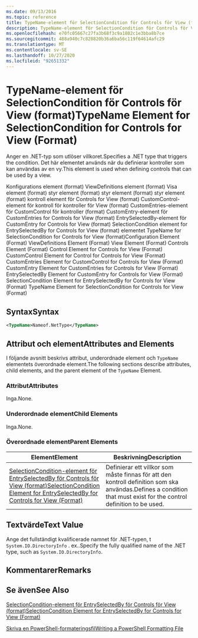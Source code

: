 ```yaml
---
ms.date: 09/13/2016
ms.topic: reference
title: TypeName-element för SelectionCondition för Controls för View (format)
description: TypeName-element för SelectionCondition för Controls för View (format)
ms.openlocfilehash: e70fc05667c27fa3b68f3c9a1802c1e3bba8b7ce
ms.sourcegitcommit: 488a940c7c828820b36a6ba56c119f64614afc29
ms.translationtype: MT
ms.contentlocale: sv-SE
ms.lasthandoff: 10/27/2020
ms.locfileid: "92651332"
---
```

# <a name="typename-element-for-selectioncondition-for-controls-for-view-format"></a><span data-ttu-id="a8bbb-103">TypeName-element för SelectionCondition för Controls för View (format)</span><span class="sxs-lookup"><span data-stu-id="a8bbb-103">TypeName Element for SelectionCondition for Controls for View (Format)</span></span>

<span data-ttu-id="a8bbb-104">Anger en .NET-typ som utlöser villkoret.</span><span class="sxs-lookup"><span data-stu-id="a8bbb-104">Specifies a .NET type that triggers the condition.</span></span> <span data-ttu-id="a8bbb-105">Det här elementet används när du definierar kontroller som kan användas av en vy.</span><span class="sxs-lookup"><span data-stu-id="a8bbb-105">This element is used when defining controls that can be used by a view.</span></span>

<span data-ttu-id="a8bbb-106">Konfigurations element (format) ViewDefinitions element (format) Visa element (format) styr element (format) styr element (format) styr element (format) kontroll element för Controls for View (format) CustomControl-element för kontroll för kontroller för View (format) CustomEntries-element för CustomControl för kontroller (format) CustomEntry-element för CustomEntries for Controls for View (format) EntrySelectedBy-element för CustomEntry for Controls for View (format) SelectionCondition element for EntrySelectedBy for Controls for View (format) elementet TypeName for SelectionCondition for Controls for View (format)</span><span class="sxs-lookup"><span data-stu-id="a8bbb-106">Configuration Element (Format) ViewDefinitions Element (Format) View Element (Format) Controls Element (Format) Control Element for Controls for View (Format) CustomControl Element for Control for Controls for View (Format) CustomEntries Element for CustomControl for Controls for View (Format) CustomEntry Element for CustomEntries for Controls for View (Format) EntrySelectedBy Element for CustomEntry for Controls for View (Format) SelectionCondition Element for EntrySelectedBy for Controls for View (Format) TypeName Element for SelectionCondition for Controls for View (Format)</span></span>

## <a name="syntax"></a><span data-ttu-id="a8bbb-107">Syntax</span><span class="sxs-lookup"><span data-stu-id="a8bbb-107">Syntax</span></span>

```xml
<TypeName>Nameof.NetType</TypeName>

```

## <a name="attributes-and-elements"></a><span data-ttu-id="a8bbb-108">Attribut och element</span><span class="sxs-lookup"><span data-stu-id="a8bbb-108">Attributes and Elements</span></span>

<span data-ttu-id="a8bbb-109">I följande avsnitt beskrivs attribut, underordnade element och `TypeName` elementets överordnade element.</span><span class="sxs-lookup"><span data-stu-id="a8bbb-109">The following sections describe attributes, child elements, and the parent element of the `TypeName` Element.</span></span>

### <a name="attributes"></a><span data-ttu-id="a8bbb-110">Attribut</span><span class="sxs-lookup"><span data-stu-id="a8bbb-110">Attributes</span></span>

<span data-ttu-id="a8bbb-111">Inga.</span><span class="sxs-lookup"><span data-stu-id="a8bbb-111">None.</span></span>

### <a name="child-elements"></a><span data-ttu-id="a8bbb-112">Underordnade element</span><span class="sxs-lookup"><span data-stu-id="a8bbb-112">Child Elements</span></span>

<span data-ttu-id="a8bbb-113">Inga.</span><span class="sxs-lookup"><span data-stu-id="a8bbb-113">None.</span></span>

### <a name="parent-elements"></a><span data-ttu-id="a8bbb-114">Överordnade element</span><span class="sxs-lookup"><span data-stu-id="a8bbb-114">Parent Elements</span></span>

|<span data-ttu-id="a8bbb-115">Element</span><span class="sxs-lookup"><span data-stu-id="a8bbb-115">Element</span></span>|<span data-ttu-id="a8bbb-116">Beskrivning</span><span class="sxs-lookup"><span data-stu-id="a8bbb-116">Description</span></span>|
|-------------|-----------------|
|[<span data-ttu-id="a8bbb-117">SelectionCondition-element för EntrySelectedBy för Controls för View (format)</span><span class="sxs-lookup"><span data-stu-id="a8bbb-117">SelectionCondition Element for EntrySelectedBy for Controls for View (Format)</span></span>](./selectioncondition-element-for-entryselectedby-for-controls-for-view-format.md)|<span data-ttu-id="a8bbb-118">Definierar ett villkor som måste finnas för att den kontroll definition som ska användas.</span><span class="sxs-lookup"><span data-stu-id="a8bbb-118">Defines a condition that must exist for the control definition to be used.</span></span>|

## <a name="text-value"></a><span data-ttu-id="a8bbb-119">Textvärde</span><span class="sxs-lookup"><span data-stu-id="a8bbb-119">Text Value</span></span>

<span data-ttu-id="a8bbb-120">Ange det fullständigt kvalificerade namnet för .NET-typen, t `System.IO.DirectoryInfo` . ex..</span><span class="sxs-lookup"><span data-stu-id="a8bbb-120">Specify the fully qualified name of the .NET type, such as `System.IO.DirectoryInfo`.</span></span>

## <a name="remarks"></a><span data-ttu-id="a8bbb-121">Kommentarer</span><span class="sxs-lookup"><span data-stu-id="a8bbb-121">Remarks</span></span>

## <a name="see-also"></a><span data-ttu-id="a8bbb-122">Se även</span><span class="sxs-lookup"><span data-stu-id="a8bbb-122">See Also</span></span>

[<span data-ttu-id="a8bbb-123">SelectionCondition-element för EntrySelectedBy för Controls för View (format)</span><span class="sxs-lookup"><span data-stu-id="a8bbb-123">SelectionCondition Element for EntrySelectedBy for Controls for View (Format)</span></span>](./selectioncondition-element-for-entryselectedby-for-controls-for-view-format.md)

[<span data-ttu-id="a8bbb-124">Skriva en PowerShell-formateringsfil</span><span class="sxs-lookup"><span data-stu-id="a8bbb-124">Writing a PowerShell Formatting File</span></span>](./writing-a-powershell-formatting-file.md)
